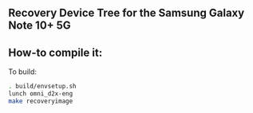 ## Recovery Device Tree for the Samsung Galaxy Note 10+ 5G

## How-to compile it:

To build:

```sh
. build/envsetup.sh
lunch omni_d2x-eng
make recoveryimage
